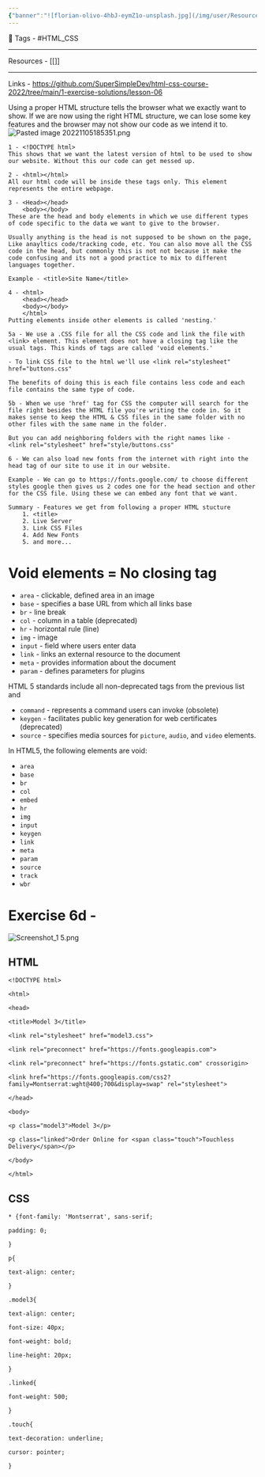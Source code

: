 ```yaml
---
{"banner":"![florian-olivo-4hbJ-eymZ1o-unsplash.jpg](/img/user/Resources/%F0%9F%93%81%20Files/%F0%9F%93%B8Images/florian-olivo-4hbJ-eymZ1o-unsplash.jpg)","dg-publish":true,"permalink":"/html-and-css/chapter-6-the-html-structure/","dgPassFrontmatter":true,"noteIcon":"1","created":"2023-11-14T21:08:36.604+05:30","updated":"2023-12-12T07:35:52.110+05:30"}
---
```


 🧶 Tags - #HTML_CSS 

---
 Resources - [[]]
 
---
 Links - https://github.com/SuperSimpleDev/html-css-course-2022/tree/main/1-exercise-solutions/lesson-06

Using a proper HTML structure tells the browser what we exactly want to show. If we are now using the right HTML structure, we can lose some key features and the browser may not show our code as we intend it to.
![Pasted image 20221105185351.png](/img/user/Resources/%F0%9F%93%81%20Files/%F0%9F%93%B8Images/Pasted%20image%2020221105185351.png)
```
1 - <!DOCTYPE html>
This shows that we want the latest version of html to be used to show our website. Without this our code can get messed up.

2 - <html></html>
All our html code will be inside these tags only. This element represents the entire webpage.

3 - <Head></head>
	<body></body>
These are the head and body elements in which we use different types of code specific to the data we want to give to the browser.

Usually anything is the head is not supposed to be shown on the page, Like anayltics code/tracking code, etc. You can also move all the CSS code in the head, but commonly this is not not because it make the code confusing and its not a good practice to mix to different languages together.

Example - <title>Site Name</title>

4 - <html>
	<head></head>
	<body></body>
	</html>
Putting elements inside other elements is called 'nesting.'

5a - We use a .CSS file for all the CSS code and link the file with <link> element. This element does not have a closing tag like the usual tags. This kinds of tags are called 'void elements.'

- To link CSS file to the html we'll use <link rel="stylesheet" href="buttons.css"

The benefits of doing this is each file contains less code and each file contains the same type of code.

5b - When we use 'href' tag for CSS the computer will search for the file right besides the HTML file you're writing the code in. So it makes sense to keep the HTML & CSS files in the same folder with no other files with the same name in the folder.

But you can add neighboring folders with the right names like -
<link rel="stylesheet" href="style/buttons.css"

6 - We can also load new fonts from the internet with right into the head tag of our site to use it in our website.

Example - We can go to https://fonts.google.com/ to choose different styles google then gives us 2 codes one for the head section and other for the CSS file. Using these we can embed any font that we want.

Summary - Features we get from following a proper HTML stucture
	1. <title>
	2. Live Server
	3. Link CSS Files
	4. Add New Fonts
	5. and more...
```

# Void elements = No closing tag

-   `area` - clickable, defined area in an image
-   `base` - specifies a base URL from which all links base
-   `br` - line break
-   `col` - column in a table (deprecated)
-   `hr` - horizontal rule (line)
-   `img` - image
-   `input` - field where users enter data
-   `link` - links an external resource to the document
-   `meta` - provides information about the document
-   `param` - defines parameters for plugins

HTML 5 standards include all non-deprecated tags from the previous list and

-   `command` - represents a command users can invoke (obsolete)
-   `keygen` - facilitates public key generation for web certificates (deprecated)
-   `source` - specifies media sources for `picture`, `audio`, and `video` elements.


In HTML5, the following elements are void:

-   `area`
-   `base`
-   `br`
-   `col`
-   `embed`
-   `hr`
-   `img`
-   `input`
-   `keygen`
-   `link`
-   `meta`
-   `param`
-   `source`
-   `track`
-   `wbr`

# Exercise 6d -
![Screenshot_1 5.png](/img/user/Resources/%F0%9F%93%81%20Files/%F0%9F%93%B8Images/Screenshot_1%205.png)

## HTML
```
<!DOCTYPE html>

<html>

<head>

<title>Model 3</title>

<link rel="stylesheet" href="model3.css">

<link rel="preconnect" href="https://fonts.googleapis.com">

<link rel="preconnect" href="https://fonts.gstatic.com" crossorigin>

<link href="https://fonts.googleapis.com/css2?family=Montserrat:wght@400;700&display=swap" rel="stylesheet">

</head>

<body>

<p class="model3">Model 3</p>

<p class="linked">Order Online for <span class="touch">Touchless Delivery</span></p>

</body>

</html>
```

## CSS
```
* {font-family: 'Montserrat', sans-serif;

padding: 0;

}

p{

text-align: center;

}

.model3{

text-align: center;

font-size: 40px;

font-weight: bold;

line-height: 20px;

}

.linked{

font-weight: 500;

}

.touch{

text-decoration: underline;

cursor: pointer;

}
```